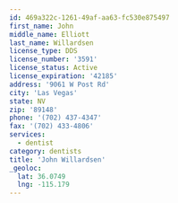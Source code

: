 ```yaml
---
id: 469a322c-1261-49af-aa63-fc530e875497
first_name: John
middle_name: Elliott
last_name: Willardsen
license_type: DDS
license_number: '3591'
license_status: Active
license_expiration: '42185'
address: '9061 W Post Rd'
city: 'Las Vegas'
state: NV
zip: '89148'
phone: '(702) 437-4347'
fax: '(702) 433-4806'
services:
  - dentist
category: dentists
title: 'John Willardsen'
_geoloc:
  lat: 36.0749
  lng: -115.179
---
```

